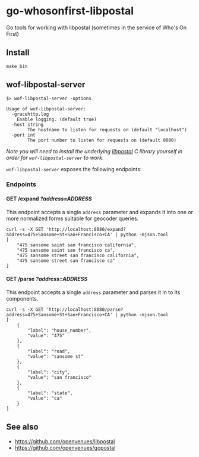 # go-whosonfirst-libpostal

Go tools for working with libpostal (sometimes in the service of Who's On First)

## Install

```
make bin
```

## wof-libpostal-server

```
$> wof-libpostal-server -options

Usage of wof-libpostal-server:
  -gracehttp.log
	Enable logging. (default true)
  -host string
    	The hostname to listen for requests on (default "localhost")
  -port int
    	The port number to listen for requests on (default 8080)
```

_Note you will need to install the underlying [libpostal](https://github.com/openvenues/libpostal) C library yourself in order for `wof-libpostal-server` to work._

`wof-libpostal-server` exposes the following endpoints:

### Endpoints

#### GET /expand _?address=ADDRESS_

This endpoint accepts a single `address` parameter and expands it into one or more normalized forms suitable for geocoder queries.

```
curl -s -X GET 'http://localhost:8080/expand?address=475+Sansome+St+San+Francisco+CA' | python -mjson.tool
[
    "475 sansome saint san francisco california",
    "475 sansome saint san francisco ca",
    "475 sansome street san francisco california",
    "475 sansome street san francisco ca"
]
```

#### GET /parse _?address=ADDRESS_

This endpoint accepts a single `address` parameter and parses it in to its components.

```
curl -s -X GET 'http://localhost:8080/parse?address=475+Sansome+St+San+Francisco+CA' | python -mjson.tool
[
    {
        "label": "house_number",
        "value": "475"
    },
    {
        "label": "road",
        "value": "sansome st"
    },
    {
        "label": "city",
        "value": "san francisco"
    },
    {
        "label": "state",
        "value": "ca"
    }
]
```

## See also

* https://github.com/openvenues/libpostal
* https://github.com/openvenues/gopostal
